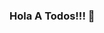 ### Hola A Todos!!! 👋

<!--
**tatevalenz/tatevalenz** is a ✨ _special_ ✨ repository because its `README.md` (this file) appears on your GitHub profile.


Skills:
![Java](https://img.shields.io/badge/Java-fd7e14?style=for-the-badge&logo=Java)
